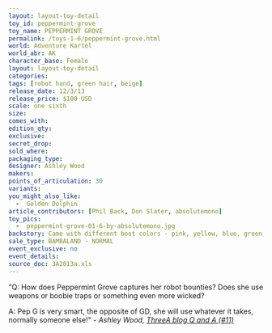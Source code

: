 ```yaml
---
layout: layout-toy-detail 
toy_id: peppermint-grove
toy_name: PEPPERMINT GROVE
permalink: /toys-1-6/peppermint-grove.html
world: Adventure Kartel
world_abr: AK
character_base: Female
layout: layout-toy-detail
categories: 
tags: [robot hand, green hair, beige]
release_date: 12/3/13
release_price: $100 USD
scale: one sixth
size: 
comes_with: 
edition_qty: 
exclusive: 
secret_drop: 
sold_where: 
packaging_type: 
designer: Ashley Wood
makers: 
points_of_articulation: 30
variants: 
you_might_also_like: 
  -  Golden Dolphin
article_contributors: [Phil Back, Don Slater, absolutemono]
toy_pics: 
  -  peppermint-grove-01-6-by-absolutemono.jpg
backstory: Came with different boot colors - pink, yellow, blue, green, red, and white (rare!)
sale_type: BAMBALAND - NORMAL
event_exclusive: no
event_details: 
source_doc: 3A2013a.xls
---
```

"Q: How does Peppermint Grove captures her robot bounties? Does she use weapons or boobie traps or something even more wicked?

A: Pep G is very smart, the opposite of GD, she will use whatever it takes, normally someone else!"
<cite>- Ashley Wood, <a href="http://worldof3alegion.forumotion.com/t287-qa-sessions-with-ashley-wood" target="_blank">ThreeA blog Q and A (#11)</a></cite>